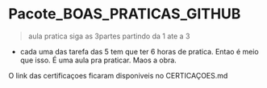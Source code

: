# Pacote_BOAS_PRATICAS_GITHUB

>aula pratica siga as 3partes partindo da 1 ate a 3  
- cada uma das tarefa das 5 tem que ter 6 horas de pratica. Entao é meio que isso. É uma aula pra praticar. Maos a obra.          

O link das certificaçoes ficaram disponiveis no CERTICAÇOES.md     
